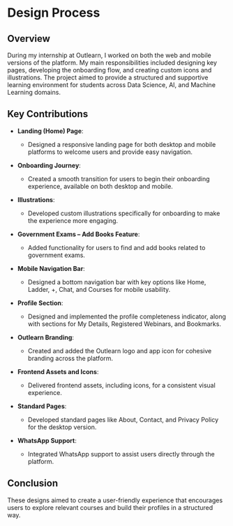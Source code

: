 # Design Process

## Overview
During my internship at Outlearn, I worked on both the web and mobile versions of the platform. My main responsibilities included designing key pages, developing the onboarding flow, and creating custom icons and illustrations. The project aimed to provide a structured and supportive learning environment for students across Data Science, AI, and Machine Learning domains.

## Key Contributions

- **Landing (Home) Page**:
  - Designed a responsive landing page for both desktop and mobile platforms to welcome users and provide easy navigation.

- **Onboarding Journey**:
  - Created a smooth transition for users to begin their onboarding experience, available on both desktop and mobile.

- **Illustrations**:
  - Developed custom illustrations specifically for onboarding to make the experience more engaging.

- **Government Exams – Add Books Feature**:
  - Added functionality for users to find and add books related to government exams.

- **Mobile Navigation Bar**:
  - Designed a bottom navigation bar with key options like Home, Ladder, +, Chat, and Courses for mobile usability.

- **Profile Section**:
  - Designed and implemented the profile completeness indicator, along with sections for My Details, Registered Webinars, and Bookmarks.

- **Outlearn Branding**:
  - Created and added the Outlearn logo and app icon for cohesive branding across the platform.

- **Frontend Assets and Icons**:
  - Delivered frontend assets, including icons, for a consistent visual experience.
  
- **Standard Pages**:
  - Developed standard pages like About, Contact, and Privacy Policy for the desktop version.
  
- **WhatsApp Support**:
  - Integrated WhatsApp support to assist users directly through the platform.

## Conclusion
These designs aimed to create a user-friendly experience that encourages users to explore relevant courses and build their profiles in a structured way.
